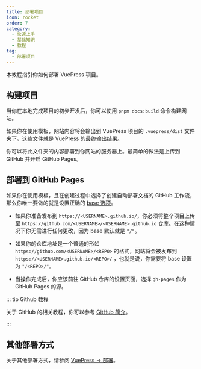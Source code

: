 ```yaml
---
title: 部署项目
icon: rocket
order: 7
category:
  - 快速上手
  - 基础知识
  - 教程
tag:
  - 部署项目
---
```


本教程指引你如何部署 VuePress 项目。

<!-- more -->

## 构建项目

当你在本地完成项目的初步开发后，你可以使用 `pnpm docs:build` 命令构建网站。

如果你在使用模板，网站内容将会输出到 VuePress 项目的 `.vuepress/dist` 文件夹下。这些文件就是 VuePress 的最终输出结果。

你可以将此文件夹的内容部署到你网站的服务器上。最简单的做法是上传到 GitHub 并开启 GitHub Pages。

## 部署到 GitHub Pages

如果你在使用模板，且在创建过程中选择了创建自动部署文档的 GitHub 工作流，那么你唯一要做的就是设置正确的 [base 选项](https://vuejs.press/zh/reference/config.html#base)。

- 如果你准备发布到 `https://<USERNAME>.github.io/`，你必须将整个项目上传至 `https://github.com/<USERNAME>/<USERNAME>.github.io` 仓库。在这种情况下你无需进行任何更改，因为 base 默认就是 `"/"`。

- 如果你的仓库地址是一个普通的形如 `https://github.com/<USERNAME>/<REPO>` 的格式，网站将会被发布到 `https://<USERNAME>.github.io/<REPO>/` ，也就是说，你需要将 base 设置为 `"/<REPO>/"`。

- 当操作完成后，你应该前往 GitHub 仓库的设置页面，选择 `gh-pages` 作为 GitHub Pages 的源。

::: tip Github 教程

关于 GitHub 的相关教程，你可以参考 [GitHub 简介](https://mister-hope.com/code/github/)。

:::

## 其他部署方式

关于其他部署方式，请参阅 [VuePress → 部署](https://vuejs.press/zh/guide/deployment.html)。
